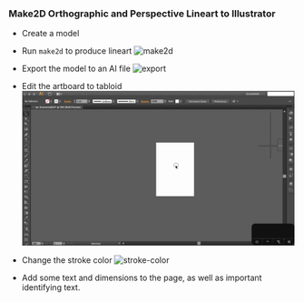 ### Make2D Orthographic and Perspective Lineart to Illustrator

- Create a model

- Run `make2d` to produce lineart
![make2d](make2d/make2d.gif)

- Export the model to an AI file
![export](make2d/export.gif)

- Edit the artboard to tabloid
![artboard](make2d/artboard.gif)

- Change the stroke color
![stroke-color](make2d/stroke-color.gif)

- Add some text and dimensions to the page, as well as important identifying text.

